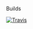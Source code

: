 Builds

[![Travis](https://img.shields.io/travis/Cratis/DotNET.Specifications.svg?label=travis-ci)](https://travis-ci.org/Cratis/DotNET.Specifications)
